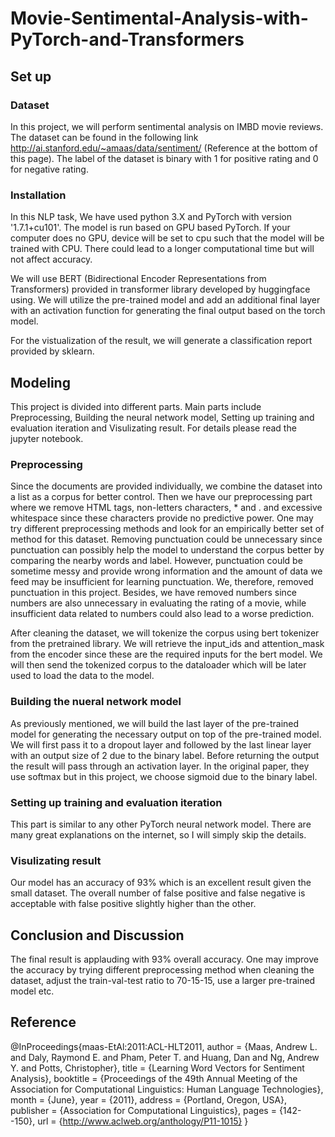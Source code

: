 # Movie-Sentimental-Analysis-with-PyTorch-and-Transformers
## Set up 
### Dataset
In this project, we will perform sentimental analysis on IMBD movie reviews. The dataset can be found in the following link http://ai.stanford.edu/~amaas/data/sentiment/ (Reference at the bottom of this page). The label of the dataset is binary with 1 for positive rating and 0 for negative rating. 
### Installation 
In this NLP task, We have used python 3.X and PyTorch with version '1.7.1+cu101'. The model is run based on GPU based PyTorch. If your computer does no GPU, device will be set to cpu such that the model will be trained with CPU. There could lead to a longer computational time but will not affect accuracy. 

We will use BERT (Bidirectional Encoder Representations from Transformers) provided in transformer library developed by huggingface using. We will utilize the pre-trained model and add an additional final layer with an activation function for generating the final output based on the torch model. 

For the vistualization of the result, we will generate a classification report provided by sklearn.
## Modeling 
This project is divided into different parts. Main parts include Preprocessing, Building the neural network model, Setting up training and evaluation iteration and Visulizating result. For details please read the jupyter notebook.
### Preprocessing
Since the documents are provided individually, we combine the dataset into a list as a corpus for better control. Then we have our preprocessing part where we remove HTML tags, non-letters characters, * and . and excessive whitespace since these characters provide no predictive power. One may try different preprocessing methods and look for an empirically better set of method for this dataset. Removing punctuation could be unnecessary since punctuation can possibly help the model to understand the corpus better by comparing the nearby words and label. However, punctuation could be sometime messy and provide wrong information and the amount of data we feed may be insufficient for learning punctuation. We, therefore, removed punctuation in this project. Besides, we have removed numbers since numbers are also unnecessary in evaluating the rating of a movie, while insufficient data related to numbers could also lead to a worse prediction. 

After cleaning the dataset, we will tokenize the corpus using bert tokenizer from the pretrained library. We will retrieve the input_ids and attention_mask from the encoder since these are the required inputs for the bert model. We will then send the tokenized corpus to the dataloader which will be later used to load the data to the model.
### Building the nueral network model
As previously mentioned, we will build the last layer of the pre-trained model for generating the necessary output on top of the pre-trained model. We will first pass it to a dropout layer and followed by the last linear layer with an output size of 2 due to the binary label. Before returning the output the result will pass through an activation layer. In the original paper, they use softmax but in this project, we choose sigmoid due to the binary label. 

### Setting up training and evaluation iteration
This part is similar to any other PyTorch neural network model. There are many great explanations on the internet, so I will simply skip the details.
### Visulizating result
Our model has an accuracy of 93% which is an excellent result given the small dataset. The overall number of false positive and false negative is acceptable with false positive slightly higher than the other.

## Conclusion and Discussion 
The final result is applauding with 93% overall accuracy. One may improve the accuracy by trying different preprocessing method when cleaning the dataset, adjust the train-val-test ratio to 70-15-15, use a larger pre-trained model etc. 


## Reference 
@InProceedings{maas-EtAl:2011:ACL-HLT2011,
  author    = {Maas, Andrew L.  and  Daly, Raymond E.  and  Pham, Peter T.  and  Huang, Dan  and  Ng, Andrew Y.  and  Potts, Christopher},
  title     = {Learning Word Vectors for Sentiment Analysis},
  booktitle = {Proceedings of the 49th Annual Meeting of the Association for Computational Linguistics: Human Language Technologies},
  month     = {June},
  year      = {2011},
  address   = {Portland, Oregon, USA},
  publisher = {Association for Computational Linguistics},
  pages     = {142--150},
  url       = {http://www.aclweb.org/anthology/P11-1015}
}

